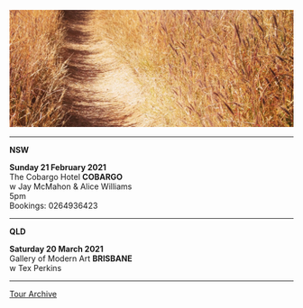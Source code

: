 ![](data/image/news/tourbanner2.jpg)

* * * * *

**NSW**

**Sunday 21 February 2021**\
The Cobargo Hotel **COBARGO**\
w Jay McMahon & Alice Williams\
5pm\
Bookings: 0264936423

* * * * *

**QLD**

**Saturday 20 March 2021**\
Gallery of Modern Art **BRISBANE**\
w Tex Perkins 

* * * * *

[Tour Archive](tour/archive)
